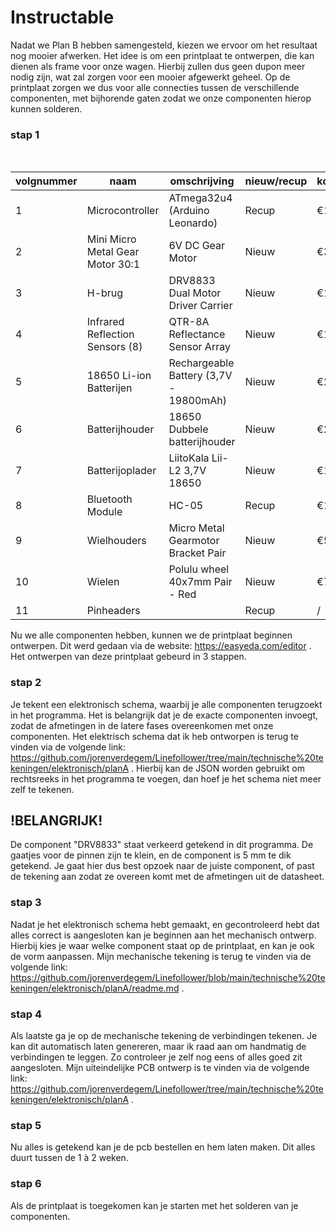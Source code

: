 # Instructable

Nadat we Plan B hebben samengesteld, kiezen we ervoor om het resultaat nog mooier afwerken. Het idee is om een printplaat te ontwerpen, die kan dienen als frame voor onze wagen. Hierbij zullen dus geen dupon meer nodig zijn, wat zal zorgen voor een mooier afgewerkt geheel. Op de printplaat zorgen we dus voor alle connecties tussen de verschillende componenten, met bijhorende gaten zodat we onze componenten hierop kunnen solderen.

### stap 1

<br />

|volgnummer        |naam                                    |omschrijving                          |nieuw/recup      |kostprijs/stuk      |aantal  |subtotaal    |
|----------        |----                                    |------------                          |-----------      |--------------      |------  |---------    |
|1                 |Microcontroller                         |ATmega32u4 (Arduino Leonardo)         |Recup            |€12,99              |1       |€12,99       |
|2                 |Mini Micro Metal Gear Motor 30:1        |6V DC Gear Motor                      |Nieuw            |€3,56               |2       |€7,12        |
|3                 |H-brug                                  |DRV8833 Dual Motor Driver Carrier     |Nieuw            |€12,52              |1       |€12,52       |
|4                 |Infrared Reflection Sensors (8)         |QTR-8A Reflectance Sensor Array       |Nieuw            |€16,13              |1       |€16,13       |
|5                 |18650 Li-ion Batterijen                 |Rechargeable Battery (3,7V - 19800mAh)|Nieuw            |€2,63               |2       |€5,26        |
|6                 |Batterijhouder                          |18650 Dubbele batterijhouder          |Nieuw            |€2,39               |1       |€2,39        |
|7                 |Batterijoplader                         |LiitoKala Lii-L2 3,7V 18650           |Nieuw            |€10,17              |1       |€10,17       |
|8                 |Bluetooth Module                        |HC-05                                 |Recup            |€11,96              |1       |€11,96       |
|9                 |Wielhouders                             |Micro Metal Gearmotor Bracket Pair    |Nieuw            |€5,39               |1       |€5,39        |
|10                |Wielen                                  |Polulu wheel 40x7mm Pair - Red        |Nieuw            |€7,69               |1       |€7,69        |
|11                |Pinheaders                              |                                      |Recup            |/                   |40      |/            |

Nu we alle componenten hebben, kunnen we de printplaat beginnen ontwerpen. Dit werd gedaan via de website: https://easyeda.com/editor .
Het ontwerpen van deze printplaat gebeurd in 3 stappen.

### stap 2

Je tekent een elektronisch schema, waarbij je alle componenten terugzoekt in het programma. Het is belangrijk dat je de exacte componenten invoegt, zodat de afmetingen in de latere fases overeenkomen met onze componenten. Het elektrisch schema dat ik heb ontworpen is terug te vinden via de volgende link: https://github.com/jorenverdegem/Linefollower/tree/main/technische%20tekeningen/elektronisch/planA . Hierbij kan de JSON worden gebruikt om rechtsreeks in het programma te voegen, dan hoef je het schema niet meer zelf te tekenen.

## !BELANGRIJK! 
De component "DRV8833" staat verkeerd getekend in dit programma. De gaatjes voor de pinnen zijn te klein, en de component is 5 mm te dik getekend. Je gaat hier dus best opzoek naar de juiste component, of past de tekening aan zodat ze overeen komt met de afmetingen uit de datasheet.

### stap 3

Nadat je het elektronisch schema hebt gemaakt, en gecontroleerd hebt dat alles correct is aangesloten kan je beginnen aan het mechanisch ontwerp. Hierbij kies je waar welke component staat op de printplaat, en kan je ook de vorm aanpassen. Mijn mechanische tekening is terug te vinden via de volgende link: https://github.com/jorenverdegem/Linefollower/blob/main/technische%20tekeningen/elektronisch/planA/readme.md .

### stap 4

Als laatste ga je op de mechanische tekening de verbindingen tekenen. Je kan dit automatisch laten genereren, maar ik raad aan om handmatig de verbindingen te leggen. Zo controleer je zelf nog eens of alles goed zit aangesloten. Mijn uiteindelijke PCB ontwerp is te vinden via de volgende link: https://github.com/jorenverdegem/Linefollower/tree/main/technische%20tekeningen/elektronisch/planA .

### stap 5

Nu alles is getekend kan je de pcb bestellen en hem laten maken. Dit alles duurt tussen de 1 à 2 weken.

### stap 6

Als de printplaat is toegekomen kan je starten met het solderen van je componenten.
